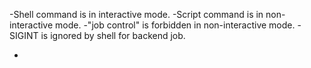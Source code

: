 -Shell command is in interactive mode.
-Script command is in non-interactive mode.
-"job control" is forbidden in non-interactive mode.
-SIGINT is ignored by shell for backend job.

-




